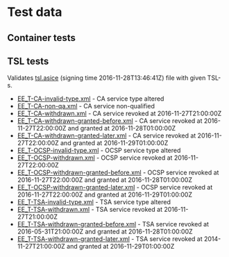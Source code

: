 # Test data

## Container tests

## TSL tests
Validates [tsl.asice](tsl.asice) (signing time 2016-11-28T13:46:41Z) file with given TSL-s.

* [EE_T-CA-invalid-type.xml](EE_T-CA-invalid-type.xml) - CA service type altered
* [EE_T-CA-non-qa.xml](EE_T-CA-non-qa.xml) - CA service non-qualified
* [EE_T-CA-withdrawn.xml](EE_T-CA-withdrawn.xml) - CA service revoked at 2016-11-27T21:00:00Z
* [EE_T-CA-withdrawn-granted-before.xml](EE_T-CA-withdrawn-granted-before.xml) - CA service revoked at 2016-11-27T22:00:00Z and granted at 2016-11-28T01:00:00Z
* [EE_T-CA-withdrawn-granted-later.xml](EE_T-CA-withdrawn-granted-later.xml) - CA service revoked at 2016-11-27T22:00:00Z and granted at 2016-11-29T01:00:00Z
* [EE_T-OCSP-invalid-type.xml](EE_T-OCSP-invalid-type.xml) - OCSP service type altered
* [EE_T-OCSP-withdrawn.xml](EE_T-OCSP-withdrawn.xml) - OCSP service revoked at 2016-11-27T22:00:00Z
* [EE_T-OCSP-withdrawn-granted-before.xml](EE_T-OCSP-withdrawn-granted-before.xml) - OCSP service revoked at 2016-11-27T22:00:00Z and granted at 2016-11-28T01:00:00Z
* [EE_T-OCSP-withdrawn-granted-later.xml](EE_T-OCSP-withdrawn-granted-later.xml) - OCSP service revoked at 2016-11-27T22:00:00Z and granted at 2016-11-29T01:00:00Z
* [EE_T-TSA-invalid-type.xml](EE_T-TSA-invalid-type.xml) - TSA service type altered
* [EE_T-TSA-withdrawn.xml](EE_T-TSA-withdrawn.xml) - TSA service revoked at 2016-11-27T21:00:00Z
* [EE_T-TSA-withdrawn-granted-before.xml](EE_T-TSA-withdrawn-granted-before.xml) - TSA service revoked at 2016-05-31T21:00:00Z and granted at 2016-11-28T01:00:00Z
* [EE_T-TSA-withdrawn-granted-later.xml](EE_T-TSA-withdrawn-granted-later.xml) - TSA service revoked at 2014-11-27T21:00:00Z and granted at 2016-11-29T01:00:00Z
